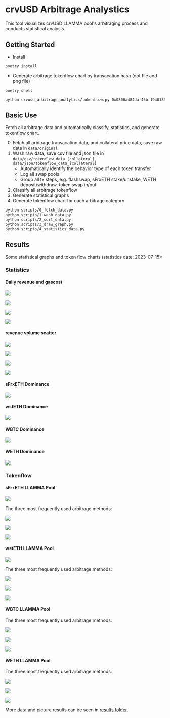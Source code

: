 # crvUSD Arbitrage Analystics

This tool visualizes crvUSD LLAMMA pool's arbitraging process and conducts statistical analysis.

## Getting Started

- Install

```sh
poetry install
```

- Generate arbitrage tokenflow chart by transacation hash (dot file and png file)

```sh
poetry shell

python crvusd_arbitrage_analytics/tokenflow.py 0x0806a484daf46bf1948185fac7f13613268da0969d638bc87dc934eefeab6b13
```

## Basic Use

Fetch all arbitrage data and automatically classify, statistics, and generate tokenflow chart.

0. Fetch all arbitrage transacation data, and collateral price data, save raw data in `data/original`
1. Wash raw data, save csv file and json file in `data/csv/tokenflow_data_[collateral]`, `data/json/tokenflow_data_[collateral]`
   - Automatically identify the behavior type of each token transfer
   - Log all swap pools
   - Group all tx steps, e.g. flashswap, sFrxETH stake/unstake, WETH deposit/withdraw, token swap in/out
2. Classify all arbitrage tokenflow
3. Generate statistical graphs
4. Generate tokenflow chart for each arbitrage category

```sh
python scripts/0_fetch_data.py
python scripts/1_wash_data.py
python scripts/2_sort_data.py
python scripts/3_draw_graph.py
python scripts/4_statistics_data.py
```

## Results

Some statistical graphs and token flow charts (statistics date: 2023-07-15):

### Statistics

#### Daily revenue and gascost

![](./results/stat/sFrxETH/stat_daily_revenue_gascost_sfrxeth.png)

![](./results/stat/wstETH/stat_daily_revenue_gascost_wsteth.png)

![](./results/stat/WBTC/stat_daily_revenue_gascost_wbtc.png)

![](./results/stat/WETH/stat_daily_revenue_gascost_weth.png)

#### revenue volume scatter

![](./results/stat/sFrxETH/stat_scatter_revenue_volume_sfrxeth.png)

![](./results/stat/wstETH/stat_scatter_revenue_volume_wsteth.png)

![](./results/stat/WBTC/stat_scatter_revenue_volume_wbtc.png)

![](./results/stat/WETH/stat_scatter_revenue_volume_weth.png)


#### sFrxETH Dominance

![](./results/stat/sFrxETH/dominance_sfrxeth.png)

#### wstETH Dominance

![](./results/stat/wstETH/dominance_wsteth.png)

#### WBTC Dominance

![](./results/stat/WBTC/dominance_wbtc.png)

#### WETH Dominance

![](./results/stat/wstETH/dominance_weth.png)


### Tokenflow

#### sFrxETH LLAMMA Pool

![](./results/tokenflow/How-to-Arbitrage-on-LLAMMA_sFrxETH.png)

The three most frequently used arbitrage methods:

![](./results/tokenflow/sFrxETH/type_1.png)

![](./results/tokenflow/sFrxETH/type_2.png)

![](./results/tokenflow/sFrxETH/type_3.png)

#### wstETH LLAMMA Pool

![](./results/tokenflow/How-to-Arbitrage-on-LLAMMA_wstETH.png)

The three most frequently used arbitrage methods:

![](./results/tokenflow/wstETH/type_1.png)

![](./results/tokenflow/wstETH/type_2.png)

![](./results/tokenflow/wstETH/type_3.png)

#### WBTC LLAMMA Pool

The three most frequently used arbitrage methods:

![](./results/tokenflow/WBTC/type_1.png)

![](./results/tokenflow/WBTC/type_2.png)

![](./results/tokenflow/WBTC/type_3.png)

#### WETH LLAMMA Pool

The three most frequently used arbitrage methods:

![](./results/tokenflow/WETH/type_1.png)

![](./results/tokenflow/WETH/type_2.png)

![](./results/tokenflow/WETH/type_3.png)


More data and picture results can be seen in [results folder](./results).
